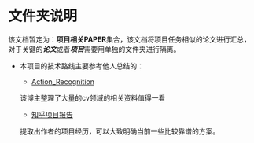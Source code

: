 

# 文件夹说明
该文档暂定为：**项目相关PAPER**集合，该文档将项目任务相似的论文进行汇总，对于关键的***论文***或者***项目***需要用单独的文件夹进行隔离。
+ 本项目的技术路线主要参考他人总结的：
    + [Action_Recognition](https://github.com/Ewenwan/MVision/tree/master/CNN/Action_Recognition)
    
    该博主整理了大量的cv领域的相关资料值得一看
    + [知乎项目报告](https://zhuanlan.zhihu.com/p/70190932)

    提取出作者的项目经历，可以大致明确当前一些比较靠谱的方案。
